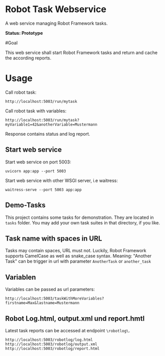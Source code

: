 # Robot Task Webservice

A web service managing Robot Framework tasks.

**Status: Prototype**

#Goal

This web service shall start Robot Framework tasks and return and cache the according reports.

# Usage
Call robot task:

    http://localhost:5003/run/mytask

Call robot task with variables:

    http://localhost:5003/run/mytask?myVariable1=42&anotherVariable=Mustermann

Response contains status and log report.


## Start web service

Start web service on port 5003:
    
    uvicorn app:app --port 5003

Start web service with other WSGI server, i.e waitress:

    waitress-serve --port 5003 app:app


## Demo-Tasks

This project contains some tasks for demonstration. They are located in ``tasks`` folder. You may add
your own task suites in that directory, if you like.


## Task name with spaces in URL

Tasks may contain spaces, URL must not. Luckily, Robot Framework supports CamelCase as well as snake_case syntax.
Meaning: "Another Task" can be trigger in url with parameter `AnotherTask` or ``another_task``


## Variablen

Variables can be passed as url parameters:

    http://localhost:5003/taskWithMoreVariables?firstname=Max&lastname=Mustermann


## Robot Log.html, output.xml und report.hmtl

Latest task reports can be accessed at endpoint ``\robotlog\``.

    http://localhost:5003/robotlog/log.html
    http://localhost:5003/robotlog/output.xml
    http://localhost:5003/robotlog/report.html
